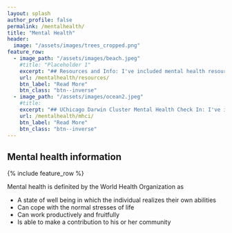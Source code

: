 ```yaml
---
layout: splash
author_profile: false
permalink: /mentalhealth/
title: "Mental Health"
header:
  image: "/assets/images/trees_cropped.png"
feature_row:
  - image_path: "/assets/images/beach.jpeg"
    #title: "Placeholder 1"
    excerpt: "## Resources and Info: I've included mental health resources at the University of Chicago and beyond "
    url: /mentalhealth/resources/
    btn_label: "Read More"
    btn_class: "btn--inverse"
  - image_path: "/assets/images/ocean2.jpeg"
    #title: 
    excerpt: "## UChicago Darwin Cluster Mental Health Check In: I've included information on the semi-weekly MHCI"
    url: /mentalhealth/mhci/
    btn_label: "Read More"
    btn_class: "btn--inverse"   
---
```


## Mental health information

{% include feature_row %}

Mental health is definited by the World Health Organization as
- A state of well being in which the individual realizes their own abilities
- Can cope with the normal stresses of life
- Can work productively and fruitfully
- Is able to make a contribution to his or her community
